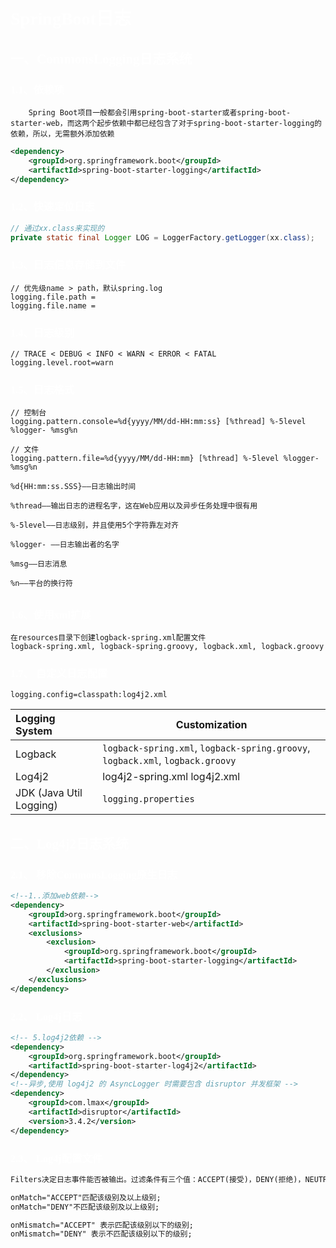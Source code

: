 # <font face=幼圆 color=white>SpringBoot日志</font>

## <font face=幼圆 color=white>一、CommonsLogging日志系统</font>

### <font face=幼圆 color=white>1.1、依赖项</font>

```text
	Spring Boot项目一般都会引用spring-boot-starter或者spring-boot-starter-web，而这两个起步依赖中都已经包含了对于spring-boot-starter-logging的依赖，所以，无需额外添加依赖
```



```xml
<dependency>
    <groupId>org.springframework.boot</groupId>
    <artifactId>spring-boot-starter-logging</artifactId>
</dependency>
```



### <font face=幼圆 color=white>1.2、快速定位日志</font>

```java
// 通过xx.class来实现的
private static final Logger LOG = LoggerFactory.getLogger(xx.class);
```



### <font face=幼圆 color=white>1.3、日志信息存储到文件</font>

```properties
// 优先级name > path，默认spring.log
logging.file.path = 
logging.file.name = 
```



### <font face=幼圆 color=white>1.4、日志级别</font>

```properties
// TRACE < DEBUG < INFO < WARN < ERROR < FATAL
logging.level.root=warn
```



### <font face=幼圆 color=white>1.5、日志格式</font>

```properties
// 控制台
logging.pattern.console=%d{yyyy/MM/dd-HH:mm:ss} [%thread] %-5level %logger- %msg%n 

// 文件
logging.pattern.file=%d{yyyy/MM/dd-HH:mm} [%thread] %-5level %logger- %msg%n
```

```text
%d{HH:mm:ss.SSS}——日志输出时间

%thread——输出日志的进程名字，这在Web应用以及异步任务处理中很有用

%-5level——日志级别，并且使用5个字符靠左对齐

%logger- ——日志输出者的名字

%msg——日志消息

%n——平台的换行符
```

## 

### <font face=幼圆 color=white>1.6、使用xml扩展</font>

```text
在resources目录下创建logback-spring.xml配置文件
logback-spring.xml, logback-spring.groovy, logback.xml, logback.groovy
```



### <font face=幼圆 color=white>1.7、 自定义日志配置</font>

```properties
logging.config=classpath:log4j2.xml
```

| Logging System          | Customization                                                |
| :---------------------- | ------------------------------------------------------------ |
| Logback                 | `logback-spring.xml`, `logback-spring.groovy`, `logback.xml`,  `logback.groovy` |
| Log4j2                  | log4j2-spring.xml  log4j2.xml                                |
| JDK (Java Util Logging) | `logging.properties`                                         |



## <font face=幼圆 color=white>二、Log4j2日志系统</font>

### <font face=幼圆 color=white>2.1、 移除CommonsLogging原生日志</font>

```xml
<!--1..添加web依赖-->
<dependency>
    <groupId>org.springframework.boot</groupId>
    <artifactId>spring-boot-starter-web</artifactId>
    <exclusions>
        <exclusion>
            <groupId>org.springframework.boot</groupId>
            <artifactId>spring-boot-starter-logging</artifactId>
        </exclusion>
    </exclusions>
</dependency>
```



### <font face=幼圆 color=white>2.2、 Log4j日志</font>

```xml
<!-- 5.log4j2依赖 -->
<dependency>
    <groupId>org.springframework.boot</groupId>
    <artifactId>spring-boot-starter-log4j2</artifactId>
</dependency>
<!--异步,使用 log4j2 的 AsyncLogger 时需要包含 disruptor 并发框架 -->
<dependency>
    <groupId>com.lmax</groupId>
    <artifactId>disruptor</artifactId>
    <version>3.4.2</version>
</dependency>
```



### <font face=幼圆 color=white>2.3、 Log4j配置文件</font>

```xml
Filters决定日志事件能否被输出。过滤条件有三个值：ACCEPT(接受)，DENY(拒绝)，NEUTRAL(中立)。

onMatch="ACCEPT"匹配该级别及以上级别;
onMatch="DENY"不匹配该级别及以上级别;

onMismatch="ACCEPT" 表示匹配该级别以下的级别;
onMismatch="DENY" 表示不匹配该级别以下的级别;
```

